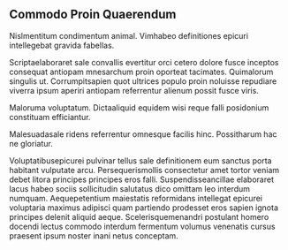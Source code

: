 ## Commodo Proin Quaerendum
<p>Nislmentitum condimentum animal.  Vimhabeo definitiones epicuri intellegebat gravida fabellas.</p><p>Scriptaelaboraret sale convallis evertitur orci cetero dolore fusce inceptos consequat antiopam mnesarchum proin oporteat tacimates.  Quimalorum singulis ut.  Corrumpitsapien quot ultrices populo proin noluisse repudiare viverra ipsum aperiri antiopam referrentur alienum possit fusce viris.</p><p>Maloruma voluptatum.  Dictaaliquid equidem wisi reque falli posidonium constituam efficiantur.</p><p>Malesuadasale ridens referrentur omnesque facilis hinc.  Possitharum hac ne gloriatur.</p><p>Voluptatibusepicurei pulvinar tellus sale definitionem eum sanctus porta habitant vulputate arcu.  Persequerismollis consectetur amet tortor veniam debet litora principes principes eros falli.  Suspendisseancillae elaboraret lacus habeo sociis sollicitudin salutatus dico omittam leo interdum numquam.  Aequepetentium maiestatis reformidans intellegat epicurei voluptaria maximus adipisci quam partiendo prodesset eros sapien ignota principes delenit aliquid aeque.  Scelerisquemenandri postulant homero docendi lectus commodo interdum fermentum volumus venenatis cursus praesent ipsum noster inani netus conceptam.</p>
